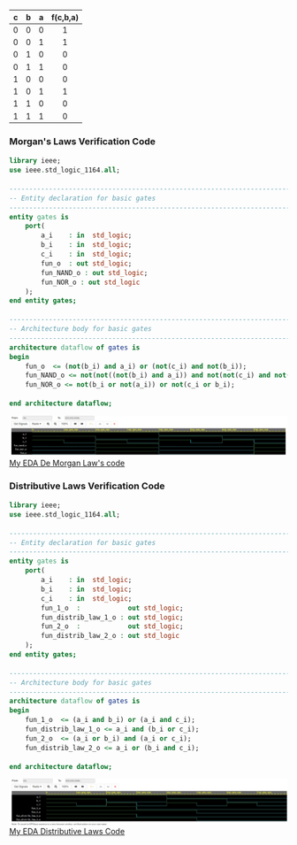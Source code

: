 | **c** | **b** |**a** | **f(c,b,a)** |
| :-: | :-: | :-: | :-: |
| 0 | 0 | 0 | 1 |
| 0 | 0 | 1 | 1 |
| 0 | 1 | 0 | 0 |
| 0 | 1 | 1 | 0 |
| 1 | 0 | 0 | 0 |
| 1 | 0 | 1 | 1 |
| 1 | 1 | 0 | 0 |
| 1 | 1 | 1 | 0 |

### Morgan's Laws Verification Code
```VHDL
library ieee;               
use ieee.std_logic_1164.all;

------------------------------------------------------------------------
-- Entity declaration for basic gates
------------------------------------------------------------------------
entity gates is
    port(
        a_i    : in  std_logic;        
        b_i    : in  std_logic;        
        c_i    : in  std_logic;
        fun_o  : out std_logic;    
        fun_NAND_o : out std_logic;         
        fun_NOR_o : out std_logic         
    );
end entity gates;

------------------------------------------------------------------------
-- Architecture body for basic gates
------------------------------------------------------------------------
architecture dataflow of gates is
begin
    fun_o  <= (not(b_i) and a_i) or (not(c_i) and not(b_i));
    fun_NAND_o <= not(not((not(b_i) and a_i)) and not(not(c_i) and not(b_i)));
    fun_NOR_o <= not(b_i or not(a_i)) or not(c_i or b_i);

end architecture dataflow;

```
![Morgan's Laws Truth table](/Labs/01-gates/images/Function_original_values.jpg)
[My EDA De Morgan Law's code](https://www.edaplayground.com/x/mjq3)

### Distributive Laws Verification Code
```VHDL
library ieee;               
use ieee.std_logic_1164.all;

------------------------------------------------------------------------
-- Entity declaration for basic gates
------------------------------------------------------------------------
entity gates is
    port(
        a_i    : in  std_logic;        
        b_i    : in  std_logic;        
        c_i    : in  std_logic;
        fun_1_o  : 			  out std_logic;    
        fun_distrib_law_1_o : out std_logic;
        fun_2_o  : 			  out std_logic;    
        fun_distrib_law_2_o : out std_logic 
    );
end entity gates;

------------------------------------------------------------------------
-- Architecture body for basic gates
------------------------------------------------------------------------
architecture dataflow of gates is
begin
    fun_1_o  <= (a_i and b_i) or (a_i and c_i);
    fun_distrib_law_1_o <= a_i and (b_i or c_i);
    fun_2_o  <= (a_i or b_i) and (a_i or c_i);
    fun_distrib_law_2_o <= a_i or (b_i and c_i);

end architecture dataflow;

```

![Distributive Laws Truth table](/Labs/01-gates/images/Distributive_laws_proof.jpg)
[My EDA Distributive Laws Code](https://www.edaplayground.com/x/nqNp)